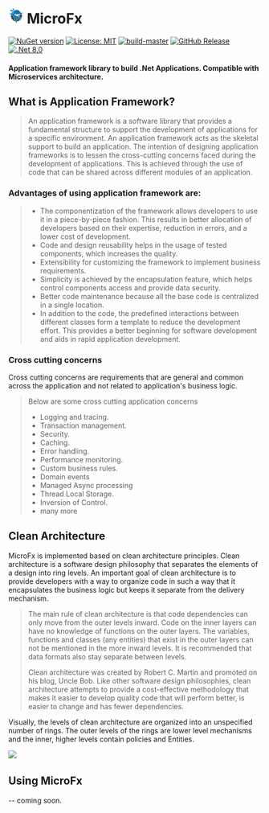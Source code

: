 # <img src="https://github.com/NinjaRocks/MicroFx/blob/master/ninja-icon-16.png" alt="ninja" style="width:30px;"/> MicroFx
[![NuGet version](https://badge.fury.io/nu/MicroFx.svg)](https://badge.fury.io/nu/MicroFx) [![License: MIT](https://img.shields.io/badge/License-MIT-yellow.svg)](https://github.com/NinjaRocks/MicroFx/blob/master/License.md) [![build-master](https://github.com/NinjaRocks/MicroFx/actions/workflows/master.yml/badge.svg)](https://github.com/NinjaRocks/MicroFx/actions/workflows/master.yml) [![GitHub Release](https://img.shields.io/github/v/release/ninjarocks/MicroFx?logo=github&sort=semver)](https://github.com/ninjarocks/MicroFx/releases/latest) [![.Net 8.0](https://img.shields.io/badge/.Net-8.0-blue)](https://dotnet.microsoft.com/en-us/download/dotnet/8.0)

#### Application framework library to build .Net Applications. Compatible with Microservices architecture.

## What is Application Framework?
> An application framework is a software library that provides a fundamental structure to support the development of applications for a specific environment. An application framework acts as the skeletal support to build an application. The intention of designing application frameworks is to lessen the cross-cutting concerns faced during the development of applications. This is achieved through the use of code that can be shared across different modules of an application.

 ### Advantages of using application framework are:
> * The componentization of the framework allows developers to use it in a piece-by-piece fashion. This results in better allocation of developers based on their expertise, reduction in errors, and a lower cost of development.
> * Code and design reusability helps in the usage of tested components, which increases the quality.
> * Extensibility for customizing the framework to implement business requirements.
> * Simplicity is achieved by the encapsulation feature, which helps control components access and provide data security.
> * Better code maintenance because all the base code is centralized in a single location.
> * In addition to the code, the predefined interactions between different classes form a template to reduce the development effort. This provides a better beginning for software development and aids in rapid application development.

### Cross cutting concerns
Cross cutting concerns are requirements that are general and common across the application and not related to application's business logic. 
> Below are some cross cutting application concerns
> * Logging and tracing.
> * Transaction management.
> * Security.
> * Caching.
> * Error handling.
> * Performance monitoring.
> * Custom business rules.
> * Domain events
> * Managed Async processing
> * Thread Local Storage.
> * Inversion of Control.
> * many more

## Clean Architecture
MicroFx is implemented based on clean architecture principles. Clean architecture is a software design philosophy that separates the elements of a design into ring levels. An important goal of clean architecture is to provide developers with a way to organize code in such a way that it encapsulates the business logic but keeps it separate from the delivery mechanism. 

> The main rule of clean architecture is that code dependencies can only move from the outer levels inward. Code on the inner layers can have no knowledge of functions on the outer layers. The variables, functions and classes (any entities) that exist in the outer layers can not be mentioned in the more inward levels. It is recommended that data formats also stay separate between levels.
> 
> Clean architecture was created by Robert C. Martin and promoted on his blog, Uncle Bob. Like other software design philosophies, clean architecture attempts to provide a cost-effective methodology that makes it easier to develop quality code that will perform better, is easier to change and has fewer dependencies.
>
Visually, the levels of clean architecture are organized into an unspecified number of rings. The outer levels of the rings are lower level mechanisms and the inner, higher levels contain policies and Entities.

<img src="https://github.com/NinjaRocks/MicroFx/assets/6259981/b2434df6-a782-44c8-aac0-531b67ad7d6d" width="500" />


## Using MicroFx

-- coming soon.


